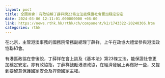 ```yaml
---
layout: post
title: 全國兩會｜有政協稱丁薜祥說23條立法能保證社會更加穩定安定
date: 2024-03-06 12:11:01.000000000 +08:00
link: https://news.rthk.hk/rthk/ch/component/k2/1743322-20240306.htm
categories: rthk
---
```


在北京，主管港澳事務的國務院常務副總理丁薛祥，上午在政協大禮堂參與港澳政協聯組會。

有港區政協在會後說，丁薛祥在會上談及《基本法》第23條立法，能保證社會更加穩定安定。亦有政協指，丁薛祥鼓勵港澳政協，在經濟發展上再做好一些，又提到要留意保護國家安全及捍衛國家主權。
